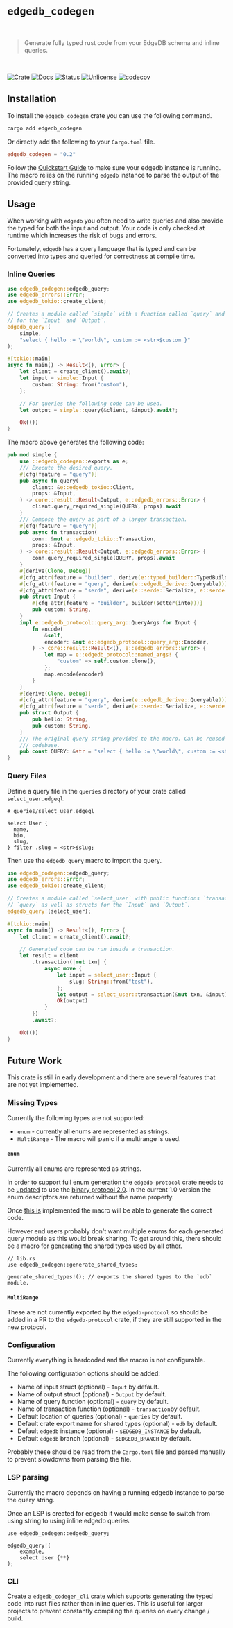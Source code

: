 # `edgedb_codegen`

<br />

> Generate fully typed rust code from your EdgeDB schema and inline queries.

<br />

[![Crate][crate-image]][crate-link] [![Docs][docs-image]][docs-link] [![Status][ci-status-image]][ci-status-link] [![Unlicense][unlicense-image]][unlicense-link] [![codecov][codecov-image]][codecov-link]

## Installation

To install the `edgedb_codegen` crate you can use the following command.

```bash
cargo add edgedb_codegen
```

Or directly add the following to your `Cargo.toml` file.

```toml
edgedb_codegen = "0.2"
```

Follow the [Quickstart Guide](https://docs.edgedb.com/get-started/quickstart) to make sure your edgedb instance is running. The macro relies on the running `edgedb` instance to parse the output of the provided query string.

## Usage

When working with `edgedb` you often need to write queries and also provide the typed for both the input and output. Your code is only checked at runtime which increases the risk of bugs and errors.

Fortunately, `edgedb` has a query language that is typed and can be converted into types and queried for correctness at compile time.

### Inline Queries

```rust
use edgedb_codegen::edgedb_query;
use edgedb_errors::Error;
use edgedb_tokio::create_client;

// Creates a module called `simple` with a function called `query` and structs
// for the `Input` and `Output`.
edgedb_query!(
	simple,
	"select { hello := \"world\", custom := <str>$custom }"
);

#[tokio::main]
async fn main() -> Result<(), Error> {
	let client = create_client().await?;
	let input = simple::Input {
		custom: String::from("custom"),
	};

	// For queries the following code can be used.
	let output = simple::query(&client, &input).await?;

	Ok(())
}
```

The macro above generates the following code:

```rust
pub mod simple {
	use ::edgedb_codegen::exports as e;
	/// Execute the desired query.
	#[cfg(feature = "query")]
	pub async fn query(
		client: &e::edgedb_tokio::Client,
		props: &Input,
	) -> core::result::Result<Output, e::edgedb_errors::Error> {
		client.query_required_single(QUERY, props).await
	}
	/// Compose the query as part of a larger transaction.
	#[cfg(feature = "query")]
	pub async fn transaction(
		conn: &mut e::edgedb_tokio::Transaction,
		props: &Input,
	) -> core::result::Result<Output, e::edgedb_errors::Error> {
		conn.query_required_single(QUERY, props).await
	}
	#[derive(Clone, Debug)]
	#[cfg_attr(feature = "builder", derive(e::typed_builder::TypedBuilder))]
	#[cfg_attr(feature = "query", derive(e::edgedb_derive::Queryable))]
	#[cfg_attr(feature = "serde", derive(e::serde::Serialize, e::serde::Deserialize))]
	pub struct Input {
		#[cfg_attr(feature = "builder", builder(setter(into)))]
		pub custom: String,
	}
	impl e::edgedb_protocol::query_arg::QueryArgs for Input {
		fn encode(
			&self,
			encoder: &mut e::edgedb_protocol::query_arg::Encoder,
		) -> core::result::Result<(), e::edgedb_errors::Error> {
			let map = e::edgedb_protocol::named_args! {
				"custom" => self.custom.clone(),
			};
			map.encode(encoder)
		}
	}
	#[derive(Clone, Debug)]
	#[cfg_attr(feature = "query", derive(e::edgedb_derive::Queryable))]
	#[cfg_attr(feature = "serde", derive(e::serde::Serialize, e::serde::Deserialize))]
	pub struct Output {
		pub hello: String,
		pub custom: String,
	}
	/// The original query string provided to the macro. Can be reused in your
	/// codebase.
	pub const QUERY: &str = "select { hello := \"world\", custom := <str>$custom }";
}
```

### Query Files

Define a query file in the `queries` directory of your crate called `select_user.edgeql`.

```edgeql
# queries/select_user.edgeql

select User {
  name,
  bio,
  slug,
} filter .slug = <str>$slug;
```

Then use the `edgedb_query` macro to import the query.

```rust
use edgedb_codegen::edgedb_query;
use edgedb_errors::Error;
use edgedb_tokio::create_client;

// Creates a module called `select_user` with public functions `transaction` and
// `query` as well as structs for the `Input` and `Output`.
edgedb_query!(select_user);

#[tokio::main]
async fn main() -> Result<(), Error> {
	let client = create_client().await?;

	// Generated code can be run inside a transaction.
	let result = client
		.transaction(|mut txn| {
			async move {
				let input = select_user::Input {
					slug: String::from("test"),
				};
				let output = select_user::transaction(&mut txn, &input).await?;
				Ok(output)
			}
		})
		.await?;

	Ok(())
}
```

## Future Work

This crate is still in early development and there are several features that are not yet implemented.

### Missing Types

Currently the following types are not supported:

- `enum` - currently all enums are represented as strings.
- `MultiRange` - The macro will panic if a multirange is used.

#### `enum`

Currently all enums are represented as strings.

In order to support full enum generation the `edgedb-protocol` crate needs to be [updated](https://github.com/edgedb/edgedb-rust/issues/336) to use the [binary protocol 2.0](https://docs.edgedb.com/database/reference/protocol/typedesc#enumeration-type-descriptor). In the current 1.0 version the enum descriptors are returned without the name property.

Once [this is](https://github.com/edgedb/edgedb-rust/issues/336) implemented the macro will be able to generate the correct code.

However end users probably don't want multiple enums for each generated query module as this would break sharing. To get around this, there should be a macro for generating the shared types used by all other.

```rust,ignore
// lib.rs
use edgedb_codegen::generate_shared_types;

generate_shared_types!(); // exports the shared types to the `edb` module.
```

#### `MultiRange`

These are not currently exported by the `edgedb-protocol` so should be added in a PR to the `edgedb-protocol` crate, if they are still supported in the new protocol.

### Configuration

Currently everything is hardcoded and the macro is not configurable.

The following configuration options should be added:

- Name of input struct (optional) - `Input` by default.
- Name of output struct (optional) - `Output` by default.
- Name of query function (optional) - `query` by default.
- Name of transaction function (optional) - `transaction`by default.
- Default location of queries (optional) - `queries` by default.
- Default crate export name for shared types (optional) - `edb` by default.
- Default `edgedb` instance (optional) - `$EDGEDB_INSTANCE` by default.
- Default `edgedb` branch (optional) - `$EDGEDB_BRANCH` by default.

Probably these should be read from the `Cargo.toml` file and parsed manually to prevent slowdowns from parsing the file.

### LSP parsing

Currently the macro depends on having a running edgedb instance to parse the query string.

Once an LSP is created for edgedb it would make sense to switch from using string to using inline edgedb queries.

```rust,ignore
use edgedb_codegen::edgedb_query;

edgedb_query!(
	example,
	select User {**}
);
```

### CLI

Create a `edgedb_codegen_cli` crate which supports generating the typed code into rust files rather than inline queries. This is useful for larger projects to prevent constantly compiling the queries on every change / build.

[crate-image]: https://img.shields.io/crates/v/edgedb_codegen.svg
[crate-link]: https://crates.io/crates/edgedb_codegen
[docs-image]: https://docs.rs/edgedb_codegen/badge.svg
[docs-link]: https://docs.rs/edgedb_codegen/
[ci-status-image]: https://github.com/ifiokjr/edgedb_codegen/workflows/ci/badge.svg
[ci-status-link]: https://github.com/ifiokjr/edgedb_codegen/actions?query=workflow:ci
[unlicense-image]: https://img.shields.io/badge/license-Unlicence-blue.svg
[unlicense-link]: https://opensource.org/license/unlicense
[codecov-image]: https://codecov.io/github/ifiokjr/edgedb_codegen/graph/badge.svg?token=87K799Q78I
[codecov-link]: https://codecov.io/github/ifiokjr/edgedb_codegen
